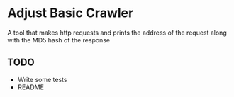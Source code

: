 # Adjust Basic Crawler

A tool that makes http requests and prints the address of the request along with the MD5 hash of the response

## TODO

- Write some tests
- README